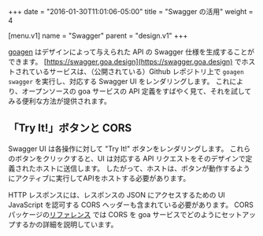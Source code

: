+++
date = "2016-01-30T11:01:06-05:00"
title = "Swagger の活用"
weight = 4

[menu.v1]
name = "Swagger"
parent = "design.v1"
+++

[goagen](/ja/v1/implement/goagen) はデザインによって与えられた API の Swagger 仕様を生成することができます。
[https://swagger.goa.design](https://swagger.goa.design) でホストされているサービスは、（公開されている）Github レポジトリ上で `goagen swagger` を実行し、対応する Swagger UI をレンダリングします。
これにより、オープンソースの goa サービスの API 定義をすばやく見て、それを試してみる便利な方法が提供されます。

## 「Try It!」ボタンと CORS

Swagger UI は各操作に対して "Try It!" ボタンをレンダリングします。
これらのボタンをクリックすると、UI は対応する API リクエストをそのデザインで定義されたホストに送信します。
したがって、ホストは、ボタンが動作するようにアクティブに実行してAPIをホストする必要があります。

HTTP レスポンスには、レスポンスの JSON にアクセスするための UI JavaScript を認可する CORS ヘッダーも含まれている必要があります。
CORS パッケージの[リファレンス](/v1/reference/goa/cors) では CORS を goa サービスでどのようにセットアップするかの詳細を説明しています。
